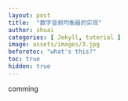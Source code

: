 ```yaml
---
layout: post
title:  "数字音频均衡器的实现"
author: shuai
categories: [ Jekyll, tutorial ]
image: assets/images/3.jpg
beforetoc: "what's this?"
toc: true
hidden: true
---
```


comming

<!-- Here's a standard YouTube embed code as an example:

<p><iframe style="width:100%;" height="315" src="https://www.youtube.com/embed/Cniqsc9QfDo?rel=0&amp;showinfo=0" frameborder="0" allowfullscreen></iframe></p> -->
